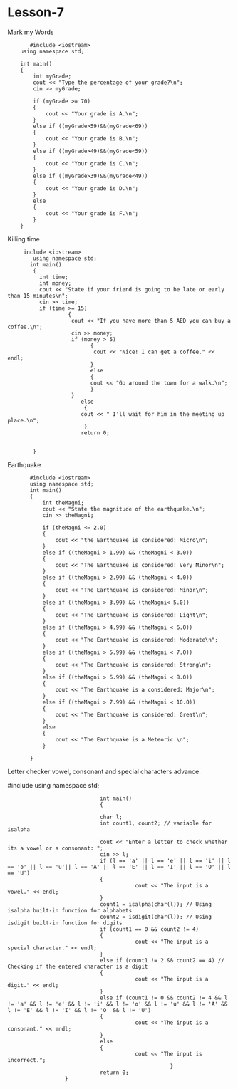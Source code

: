 # Lesson-7
Mark my Words

           #include <iostream>
        using namespace std;

        int main()
        {
            int myGrade;
            cout << "Type the percentage of your grade?\n";
            cin >> myGrade;

            if (myGrade >= 70)
            {
                cout << "Your grade is A.\n";
            }
            else if ((myGrade>59)&&(myGrade<69))
            {
                cout << "Your grade is B.\n";
            }
            else if ((myGrade>49)&&(myGrade<59))
            {
                cout << "Your grade is C.\n";
            }
            else if ((myGrade>39)&&(myGrade<49))
            {
                cout << "Your grade is D.\n";
            }
            else
            {
                cout << "Your grade is F.\n";
            }
        }

Killing time
         
         include <iostream>
            using namespace std;
           int main()
            {
              int time;
              int money;
              cout << "State if your friend is going to be late or early than 15 minutes\n";
              cin >> time;
              if (time >= 15)
                       {
                        cout << "If you have more than 5 AED you can buy a coffee.\n";
                        cin >> money;
                        if (money > 5)
                              {
                               cout << "Nice! I can get a coffee." << endl;
                              }
                              else
                              {
                              cout << "Go around the town for a walk.\n";
                              }
                        }
                           else
                            {
                           cout << " I'll wait for him in the meeting up place.\n";
                            }
                           return 0;


            }
                      
Earthquake

           #include <iostream>
           using namespace std;
           int main()
           {
               int theMagni;
               cout << "State the magnitude of the earthquake.\n";
               cin >> theMagni;

               if (theMagni <= 2.0)
               {
                   cout << "the Earthquake is considered: Micro\n";
               }
               else if ((theMagni > 1.99) && (theMagni < 3.0))
               {
                   cout << "The Earthquake is considered: Very Minor\n";
               }
               else if ((theMagni > 2.99) && (theMagni < 4.0))
               {
                   cout << "The Earthquake is considered: Minor\n";
               }
               else if ((theMagni > 3.99) && (theMagni< 5.0))
               {
                   cout << "The Earthquake is considered: Light\n";
               }
               else if ((theMagni > 4.99) && (theMagni < 6.0))
               {
                   cout << "The Earthquake is considered: Moderate\n";
               }
               else if ((theMagni > 5.99) && (theMagni < 7.0))
               {
                   cout << "The Earthquake is considered: Strong\n";
               }
               else if ((theMagni > 6.99) && (theMagni < 8.0))
               {
                   cout << "The Earthquake is a considered: Major\n";
               }
               else if ((theMagni > 7.99) && (theMagni < 10.0))
               {
                   cout << "The Earthquake is considered: Great\n";
               }
               else
               {
                   cout << "The Earthquake is a Meteoric.\n";
               }

           }

Letter checker vowel, consonant and special characters advance.


#include <iostream>
using namespace std;

                                 int main()
                                 {

                                 char l;
                                 int count1, count2; // variable for isalpha

                                 cout << "Enter a letter to check whether its a vowel or a consonant: ";
                                 cin >> l;
                                 if (l == 'a' || l == 'e' || l == 'i' || l == 'o' || l == 'u'|| l == 'A' || l == 'E' || l == 'I' || l == 'O' || l == 'U') 
                                 {
                                            cout << "The input is a vowel." << endl;
                                 }
                                 count1 = isalpha(char(l)); // Using isalpha built-in function for alphabets
                                 count2 = isdigit(char(l)); // Using isdigit built-in function for digits
                                 if (count1 == 0 && count2 != 4) 
                                 {
                                            cout << "The input is a special character." << endl;
                                 }
                                 else if (count1 != 2 && count2 == 4) // Checking if the entered character is a digit
                                 {
                                            cout << "The input is a digit." << endl;
                                 }
                                 else if (count1 != 0 && count2 != 4 && l != 'a' && l != 'e' && l != 'i' && l != 'o' && l != 'u' && l != 'A' && l != 'E' && l != 'I' && l != 'O' && l != 'U') 
                                 {
                                            cout << "The input is a consonant." << endl;
                                 }
                                 else
                                 {
                                            cout << "The input is incorrect.";
                                                       }
                                 return 0;
                      }
